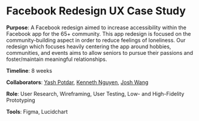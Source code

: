 # Facebook Redesign UX Case Study

**Purpose**: A Facebook redesign aimed to increase accessibility within the Facebook app for the 65+ community. This app redesign is focused on the community-building aspect in order to reduce feelings of loneliness. Our redesign which focuses heavily centering the app around hobbies, communities, and events aims to allow seniors to pursue their passions and foster/maintain meaningful relationships. 

**Timeline**: 8 weeks

**Collaborators**: [Yash Potdar](https://www.linkedin.com/in/yashmpotdar/), [Kenneth Nguyen](https://www.linkedin.com/in/kenneth-nguyen-81520/), [Josh Wang](https://www.linkedin.com/in/qiaoxuan-wang/)

**Role**: User Research, Wireframing, User Testing, Low- and High-Fidelity Prototyping

**Tools**: Figma, Lucidchart